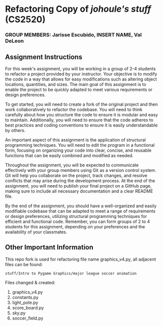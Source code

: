 # Refactoring Copy of *johoule's stuff* (CS2520)

### GROUP MEMBERS: Jarisse Escubido, INSERT NAME, Val DeLeon

## __Assignment Instructions__
For this week's assignment, you will be working in a group of 2-4 students to refactor a project provided by your instructor. Your objective is to modify the code in a way that allows for easy modifications such as altering object locations, quantities, and sizes. The main goal of this assignment is to enable the project to be quickly adapted to meet various requirements or design preferences.

To get started, you will need to create a fork of the original project and then work collaboratively to refactor the codebase. You will need to think carefully about how you structure the code to ensure it is modular and easy to maintain. Additionally, you will need to ensure that the code adheres to best practices and coding conventions to ensure it is easily understandable by others.

An important aspect of this assignment is the application of structural programming techniques. You will need to edit the program in a functional form, focusing on organizing your code into clear, concise, and reusable functions that can be easily combined and modified as needed.

Throughout the assignment, you will be expected to communicate effectively with your group members using Git as a version control system. Git will help you collaborate on the project, track changes, and resolve conflicts that may arise during the development process. At the end of the assignment, you will need to publish your final project on a GitHub page, making sure to include all necessary documentation and a clear README file.

By the end of the assignment, you should have a well-organized and easily modifiable codebase that can be adapted to meet a range of requirements or design preferences, utilizing structural programming techniques for efficient and functional code. Remember, you can form groups of 2 to 4 students for this assignment, depending on your preferences and the availability of your classmates.

## __Other Important Information__
This repo fork is used for refactoring file name graphics_v4.py, all adjacent files can be found:

`stuff/Intro to Pygame Graphics/major league soccer animation`

Files changed & created:
1. graphics_v4.py
2. constants.py
3. light_pole.py
4. score_board.py
5. sky.py
6. soccer_field.py
